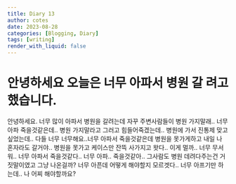 ```yaml
---
title: Diary 13
author: cotes
date: 2023-08-28
categories: [Blogging, Diary]
tags: [writing]
render_with_liquid: false
---
```


# 안녕하세요 오늘은 너무 아파서 병원 갈 려고 했습니다.

안녕하세요. 너무 많이 아파서 병원을 갈려는데 자꾸 주변사람들이 병원 가지말래..
너무 아파 죽을것같은데.. 병원 가지말라고 그러고 힘들어죽겠는데.. 병원에 가서 진통제 맞고 싶었는데..
다들 너무 너무해요..너무 아파서 죽을것같은데 병원을 못가게하고 내일 나 혼자라도 갈거야..
병원을 못가고 케이스만 잔뜩 사가지고 왓다.. 이게 멀까.. 너무 무서워.. 너무 아파서 죽을것같다..
너무 아파.. 죽을것같아.. 그사람도 병원 데려다주는건 거짓말이였고 그냥 나온걸까?
너무 아픈데 어떻게 해야할지 모르겟다.. 너무 아프기만 하는데.. 나 어찌 해야할까요?